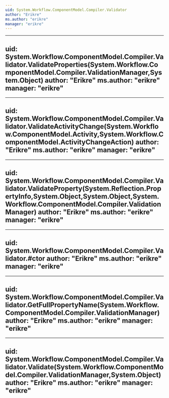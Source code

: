```yaml
---
uid: System.Workflow.ComponentModel.Compiler.Validator
author: "Erikre"
ms.author: "erikre"
manager: "erikre"
---
```


---
uid: System.Workflow.ComponentModel.Compiler.Validator.ValidateProperties(System.Workflow.ComponentModel.Compiler.ValidationManager,System.Object)
author: "Erikre"
ms.author: "erikre"
manager: "erikre"
---

---
uid: System.Workflow.ComponentModel.Compiler.Validator.ValidateActivityChange(System.Workflow.ComponentModel.Activity,System.Workflow.ComponentModel.ActivityChangeAction)
author: "Erikre"
ms.author: "erikre"
manager: "erikre"
---

---
uid: System.Workflow.ComponentModel.Compiler.Validator.ValidateProperty(System.Reflection.PropertyInfo,System.Object,System.Object,System.Workflow.ComponentModel.Compiler.ValidationManager)
author: "Erikre"
ms.author: "erikre"
manager: "erikre"
---

---
uid: System.Workflow.ComponentModel.Compiler.Validator.#ctor
author: "Erikre"
ms.author: "erikre"
manager: "erikre"
---

---
uid: System.Workflow.ComponentModel.Compiler.Validator.GetFullPropertyName(System.Workflow.ComponentModel.Compiler.ValidationManager)
author: "Erikre"
ms.author: "erikre"
manager: "erikre"
---

---
uid: System.Workflow.ComponentModel.Compiler.Validator.Validate(System.Workflow.ComponentModel.Compiler.ValidationManager,System.Object)
author: "Erikre"
ms.author: "erikre"
manager: "erikre"
---
